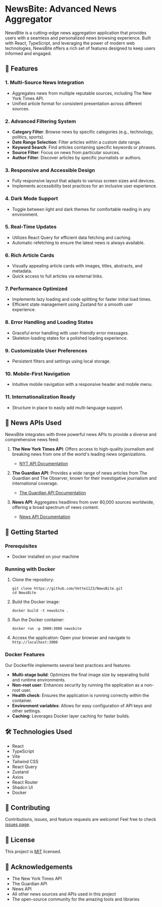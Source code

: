# NewsBite: Advanced News Aggregator

NewsBite is a cutting-edge news aggregation application that provides users with a seamless and personalized news browsing experience. Built with React, TypeScript, and leveraging the power of modern web technologies, NewsBite offers a rich set of features designed to keep users informed and engaged.

## 🌟 Features

### 1. Multi-Source News Integration

- Aggregates news from multiple reputable sources, including The New York Times API.
- Unified article format for consistent presentation across different sources.

### 2. Advanced Filtering System

- **Category Filter**: Browse news by specific categories (e.g., technology, politics, sports).
- **Date Range Selection**: Filter articles within a custom date range.
- **Keyword Search**: Find articles containing specific keywords or phrases.
- **Source Filter**: Focus on news from particular sources.
- **Author Filter**: Discover articles by specific journalists or authors.

### 3. Responsive and Accessible Design

- Fully responsive layout that adapts to various screen sizes and devices.
- Implements accessibility best practices for an inclusive user experience.

### 4. Dark Mode Support

- Toggle between light and dark themes for comfortable reading in any environment.

### 5. Real-Time Updates

- Utilizes React Query for efficient data fetching and caching.
- Automatic refetching to ensure the latest news is always available.

### 6. Rich Article Cards

- Visually appealing article cards with images, titles, abstracts, and metadata.
- Quick access to full articles via external links.

### 7. Performance Optimized

- Implements lazy loading and code splitting for faster initial load times.
- Efficient state management using Zustand for a smooth user experience.

### 8. Error Handling and Loading States

- Graceful error handling with user-friendly error messages.
- Skeleton loading states for a polished loading experience.

### 9. Customizable User Preferences

- Persistent filters and settings using local storage.

### 10. Mobile-First Navigation

- Intuitive mobile navigation with a responsive header and mobile menu.

### 11. Internationalization Ready

- Structure in place to easily add multi-language support.

## 📰 News APIs Used

NewsBite integrates with three powerful news APIs to provide a diverse and comprehensive news feed:

1. **The New York Times API**: Offers access to high-quality journalism and breaking news from one of the world's leading news organizations.

   - [NYT API Documentation](https://developer.nytimes.com/apis)

2. **The Guardian API**: Provides a wide range of news articles from The Guardian and The Observer, known for their investigative journalism and international coverage.

   - [The Guardian API Documentation](https://open-platform.theguardian.com/documentation/)

3. **News API**: Aggregates headlines from over 80,000 sources worldwide, offering a broad spectrum of news content.
   - [News API Documentation](https://newsapi.org/docs)

## 🚀 Getting Started

### Prerequisites

- Docker installed on your machine

### Running with Docker

1. Clone the repository:

   ```
   git clone https://github.com/Vette1123/NewsBite.git
   cd NewsBite
   ```

2. Build the Docker image:

   ```
   docker build -t newsbite .
   ```

3. Run the Docker container:

   ```
   docker run -p 3000:3000 newsbite
   ```

4. Access the application:
   Open your browser and navigate to `http://localhost:3000`

### Docker Features

Our Dockerfile implements several best practices and features:

- **Multi-stage build**: Optimizes the final image size by separating build and runtime environments.
- **Non-root user**: Enhances security by running the application as a non-root user.
- **Health check**: Ensures the application is running correctly within the container.
- **Environment variables**: Allows for easy configuration of API keys and other settings.
- **Caching**: Leverages Docker layer caching for faster builds.

## 🛠️ Technologies Used

- React
- TypeScript
- Vite
- Tailwind CSS
- React Query
- Zustand
- Axios
- React Router
- Shadcn UI
- Docker

## 🤝 Contributing

Contributions, issues, and feature requests are welcome! Feel free to check [issues page](https://github.com/Vette1123/NewsBite/issues).

## 📝 License

This project is [MIT](https://choosealicense.com/licenses/mit/) licensed.

## 🙏 Acknowledgements

- The New York Times API
- The Guardian API
- News API
- All other news sources and APIs used in this project
- The open-source community for the amazing tools and libraries
